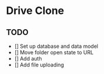 # Drive Clone

## TODO

- [] Set up database and data model
- [] Move folder open state to URL
- [] Add auth
- [] Add file uploading
